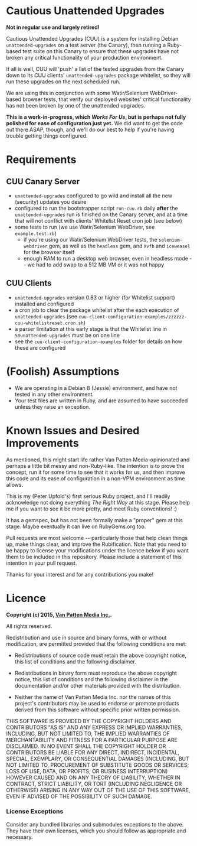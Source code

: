 # Cautious Unattended Upgrades

**Not in regular use and largely retired!**

Cautious Unattended Upgrades (CUU) is a system for installing Debian `unattended-upgrades` on a test server (the Canary),
then running a Ruby-based test suite on this Canary to ensure that these upgrades have not broken any critical functionality
of your production environment.

If all is well, CUU will 'push' a list of the tested upgrades from the Canary down to its CUU clients' `unattended-upgrades` package whitelist,
so they will run these upgrades on the next scheduled run.

We are using this in conjunction with some Watir/Selenium WebDriver-based browser tests, that verify our deployed websites'
critical functionality has not been broken by one of the unattended upgrades.

**This is a work-in-progress, which *Works For Us*, but is perhaps not fully polished for ease of configuration just yet.** We did
want to get the code out there ASAP, though, and we'll do our best to help if you're having trouble getting things configured.

# Requirements

## CUU Canary Server

* `unattended-upgrades` configured to go wild and install all the new (security) updates you desire
* configured to run the bootstrapper script `run-cuu.rb` daily **after** the `unattended-upgrades` run is finished on the Canary server, and at a time that will not conflict with clients' Whitelist Reset cron job (see below)
* some tests to run (we use Watir/Selenium WebDriver, see `example.test.rb`)
  * if you're using our Watir/Selenium WebDriver tests, the `selenium-webdriver` gem, as well as the `headless` gem, and `Xvfb` and `iceweasel` for the browser itself
  * enough RAM to run a desktop web browser, even in headless mode -- we had to add swap to a 512 MB VM or it was not happy

## CUU Clients

* `unattended-upgrades` version 0.83 or higher (for Whitelist support) installed and configured
* a cron job to clear the package whitelist after the each execution of `unattended-upgrades` (see `cuu-client-configuration-examples/zzzzzz-cuu-whitelistreset.cron.sh`)
* a parser limitation at this early stage is that the Whitelist line in `50unattended-upgrades` must be on one line
* see the `cuu-client-configuration-examples` folder for details on how these are configured

# (Foolish) Assumptions

* We are operating in a Debian 8 (Jessie) environment, and have not tested in any other environment.
* Your test files are written in Ruby, and are assumed to have succeeded unless they raise an exception.

# Known Issues and Desired Improvements

As mentioned, this might start life rather Van Patten Media-opinionated and perhaps a little bit messy and non-Ruby-like. The intention
is to prove the concept, run it for some time to see that it works for us, and then improve this code and its ease of configuration in
a non-VPM environment as time allows.

This is my (Peter Upfold's) first serious Ruby project, and I'll readily acknowledge not doing everything *The Right Way* at this
stage. Please help me if you want to see it be more pretty, and meet Ruby conventions! :)

It has a gemspec, but has not been formally make a "proper" gem at this stage. Maybe eventually it can live on RubyGems.org too.

Pull requests are most welcome -- particularly those that help clean things up, make things clear, and improve the Rubification.
Note that you need to be happy to license your modifications under the licence below if you want them to be included in this repository.
Please include a statement of this intention in your pull request.

Thanks for your interest and for any contributions you make!

# Licence

**Copyright (c) 2015, [Van Patten Media Inc.](http://www.vanpattenmedia.com/).**

All rights reserved.

Redistribution and use in source and binary forms, with or without modification, are permitted provided that the following conditions are met:

* Redistributions of source code must retain the above copyright notice, this list of conditions and the following disclaimer.

* Redistributions in binary form must reproduce the above copyright notice, this list of conditions and the following disclaimer in the documentation and/or other materials provided with the distribution.

* Neither the name of Van Patten Media Inc. nor the names of this project's contributors may be used to endorse or promote products derived from this software without specific prior written permission.

THIS SOFTWARE IS PROVIDED BY THE COPYRIGHT HOLDERS AND CONTRIBUTORS "AS IS" AND ANY EXPRESS OR IMPLIED WARRANTIES, INCLUDING, BUT NOT LIMITED TO, THE IMPLIED WARRANTIES OF MERCHANTABILITY AND FITNESS FOR A PARTICULAR PURPOSE ARE DISCLAIMED. IN NO EVENT SHALL THE COPYRIGHT HOLDER OR CONTRIBUTORS BE LIABLE FOR ANY DIRECT, INDIRECT, INCIDENTAL, SPECIAL, EXEMPLARY, OR CONSEQUENTIAL DAMAGES (INCLUDING, BUT NOT LIMITED TO, PROCUREMENT OF SUBSTITUTE GOODS OR SERVICES; LOSS OF USE, DATA, OR PROFITS; OR BUSINESS INTERRUPTION) HOWEVER CAUSED AND ON ANY THEORY OF LIABILITY, WHETHER IN CONTRACT, STRICT LIABILITY, OR TORT (INCLUDING NEGLIGENCE OR OTHERWISE) ARISING IN ANY WAY OUT OF THE USE OF THIS SOFTWARE, EVEN IF ADVISED OF THE POSSIBILITY OF SUCH DAMAGE.

### License Exceptions

Consider any bundled libraries and submodules exceptions to the above. They have their own licenses, which you should follow as appropriate and necessary.

